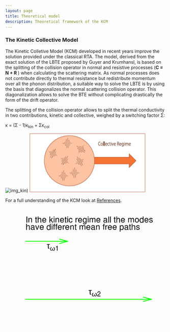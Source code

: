 ```yaml
---
layout: page
title: Theoretical model 
description: Theoretical framework of the KCM 
---
```


### The Kinetic Collective Model

The Kinetic Colletive Model (KCM) developed in recent years improve the solution provided under the classical RTA.
The model, derived from the exact solution of the LBTE proposed by Guyer and Krumhansl,
is based on the splitting of the collision operator in normal and resistive processes (<b>C = N + R </b>) when calculating the scattering matrix.
As normal processes does not contribute directly to thermal resistance but redistribute momentum over all the phonon distribution,
a suitable way to solve the LBTE is by using the basis that diagonalizes the normal scattering collision operator.
This diagonalization allows to solve the BTE without complicating drastically the form of the drift operator.

The splitting of the collision operator allows to split the thermal conductivity in two contributions, kinetic and collective, 
weighed by a switching factor &Sigma;:

&kappa; = (&Sigma; - 1)&kappa;<sub>kin</sub> + &Sigma;&kappa;<sub>col</sub>

<img class="ipsImage" src="/kinetic_regime.png" alt="img_kin">)
![figcol](img/collective.png)

For a full understanding of the KCM look at [References](https://physta.github.io/articles/).

![fignormal](img/anim.gif)
